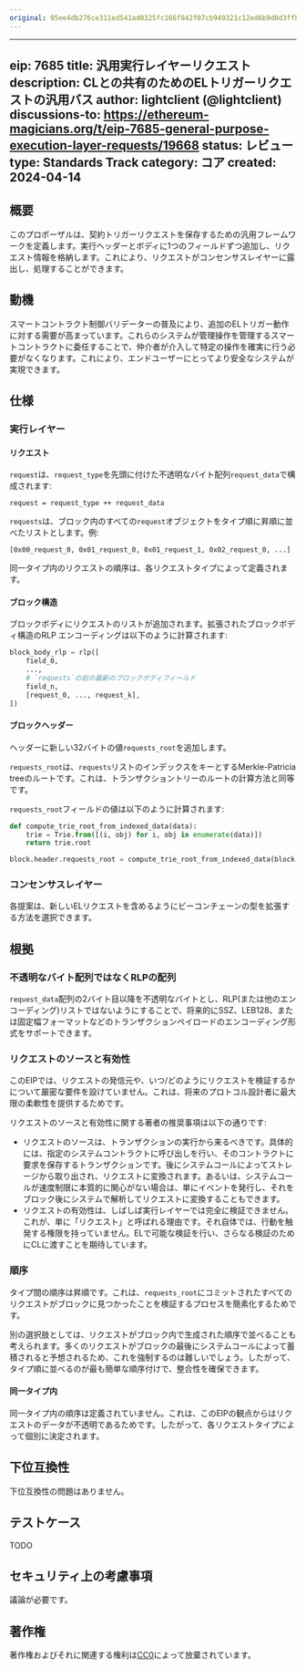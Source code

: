 ```yaml
---
original: 95ee4db276ce311ed541ad0325fc166f842f07cb949321c12ed6b9d0d3ffb888
---
```


---
eip: 7685
title: 汎用実行レイヤーリクエスト
description: CLとの共有のためのELトリガーリクエストの汎用バス
author: lightclient (@lightclient)
discussions-to: https://ethereum-magicians.org/t/eip-7685-general-purpose-execution-layer-requests/19668
status: レビュー
type: Standards Track
category: コア
created: 2024-04-14
---

## 概要

このプロポーザルは、契約トリガーリクエストを保存するための汎用フレームワークを定義します。実行ヘッダーとボディに1つのフィールドずつ追加し、リクエスト情報を格納します。これにより、リクエストがコンセンサスレイヤーに露出し、処理することができます。

## 動機

スマートコントラクト制御バリデーターの普及により、追加のELトリガー動作に対する需要が高まっています。これらのシステムが管理操作を管理するスマートコントラクトに委任することで、仲介者が介入して特定の操作を確実に行う必要がなくなります。これにより、エンドユーザーにとってより安全なシステムが実現できます。

## 仕様

### 実行レイヤー

#### リクエスト

`request`は、`request_type`を先頭に付けた不透明なバイト配列`request_data`で構成されます:

```
request = request_type ++ request_data
```

`requests`は、ブロック内のすべての`request`オブジェクトをタイプ順に昇順に並べたリストとします。例:

```
[0x00_request_0, 0x01_request_0, 0x01_request_1, 0x02_request_0, ...]
```

同一タイプ内のリクエストの順序は、各リクエストタイプによって定義されます。

#### ブロック構造

ブロックボディにリクエストのリストが追加されます。拡張されたブロックボディ構造のRLP エンコーディングは以下のように計算されます:

```python
block_body_rlp = rlp([
    field_0,
    ...,
    # `requests`の前の最新のブロックボディフィールド
    field_n,
    [request_0, ..., request_k],
])
```

#### ブロックヘッダー

ヘッダーに新しい32バイトの値`requests_root`を追加します。

`requests_root`は、`requests`リストのインデックスをキーとするMerkle-Patricia treeのルートです。これは、トランザクショントリーのルートの計算方法と同等です。

`requests_root`フィールドの値は以下のように計算されます:

```python
def compute_trie_root_from_indexed_data(data):
    trie = Trie.from([(i, obj) for i, obj in enumerate(data)])
    return trie.root

block.header.requests_root = compute_trie_root_from_indexed_data(block.body.requests)
```

### コンセンサスレイヤー

各提案は、新しいELリクエストを含めるようにビーコンチェーンの型を拡張する方法を選択できます。

## 根拠

### 不透明なバイト配列ではなくRLPの配列

`request_data`配列の2バイト目以降を不透明なバイトとし、RLP(または他のエンコーディング)リストではないようにすることで、将来的にSSZ、LEB128、または固定幅フォーマットなどのトランザクションペイロードのエンコーディング形式をサポートできます。

### リクエストのソースと有効性

このEIPでは、リクエストの発信元や、いつ/どのようにリクエストを検証するかについて厳密な要件を設けていません。これは、将来のプロトコル設計者に最大限の柔軟性を提供するためです。

リクエストのソースと有効性に関する著者の推奨事項は以下の通りです:

* リクエストのソースは、トランザクションの実行から来るべきです。具体的には、指定のシステムコントラクトに呼び出しを行い、そのコントラクトに要求を保存するトランザクションです。後にシステムコールによってストレージから取り出され、リクエストに変換されます。あるいは、システムコールが速度制限に本質的に関心がない場合は、単にイベントを発行し、それをブロック後にシステムで解析してリクエストに変換することもできます。
* リクエストの有効性は、しばしば実行レイヤーでは完全に検証できません。これが、単に「リクエスト」と呼ばれる理由です。それ自体では、行動を触発する権限を持っていません。ELで可能な検証を行い、さらなる検証のためにCLに渡すことを期待しています。

### 順序

タイプ間の順序は昇順です。これは、`requests_root`にコミットされたすべてのリクエストがブロックに見つかったことを検証するプロセスを簡素化するためです。

別の選択肢としては、リクエストがブロック内で生成された順序で並べることも考えられます。多くのリクエストがブロックの最後にシステムコールによって蓄積されると予想されるため、これを強制するのは難しいでしょう。したがって、タイプ順に並べるのが最も簡単な順序付けで、整合性を確保できます。

#### 同一タイプ内

同一タイプ内の順序は定義されていません。これは、このEIPの観点からはリクエストのデータが不透明であるためです。したがって、各リクエストタイプによって個別に決定されます。

## 下位互換性

下位互換性の問題はありません。

## テストケース

TODO

## セキュリティ上の考慮事項

議論が必要です。

## 著作権

著作権およびそれに関連する権利は[CC0](../LICENSE.md)によって放棄されています。